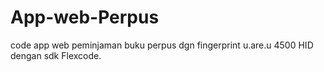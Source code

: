 # App-web-Perpus
code app web peminjaman buku perpus dgn fingerprint u.are.u 4500 HID dengan sdk Flexcode.
